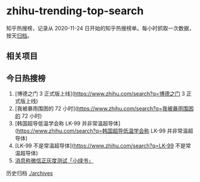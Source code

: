 # zhihu-trending-top-search

知乎热搜榜，记录从 2020-11-24
日开始的知乎热搜榜单。每小时抓取一次数据，按天[归档](./archives)。

## 相关项目

## 今日热搜榜

<!-- BEGIN -->
<!-- 最后更新时间 Thu Aug 03 2023 20:23:17 GMT+0800 (China Standard Time) -->

1. [博德之门 3 正式版上线](https://www.zhihu.com/search?q=博德之门 3 正式版上线)
1. [我被暴雨围困的 72 小时](https://www.zhihu.com/search?q=我被暴雨围困的 72
   小时)
1. [韩国超导低温学会称 LK-99
   并非常温超导体](https://www.zhihu.com/search?q=韩国超导低温学会称 LK-99
   并非常温超导体)
1. [LK-99 不是常温超导体](https://www.zhihu.com/search?q=LK-99 不是常温超导体)
1. [消息称微信正灰度测试「小绿书」](https://www.zhihu.com/search?q=消息称微信正灰度测试「小绿书」)

<!-- END -->

历史归档 [./archives](./archives)
